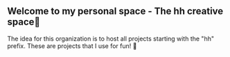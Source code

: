 ## Welcome to my personal space - The hh creative space👋

The idea for this organization is to host all projects starting with the "hh" prefix. These are projects that I use for fun! 🥹
